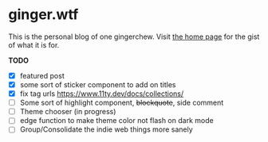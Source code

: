 # ginger.wtf

This is the personal blog of one gingerchew. Visit [the home page](https://ginger.wtf) for the gist of what it is for.

**TODO**

- [x] featured post
- [x] some sort of sticker component to add on titles
- [x] fix tag urls https://www.11ty.dev/docs/collections/
- [ ] Some sort of highlight component, ~~blockquote~~, side comment
- [ ] Theme chooser (in progress)
- [ ] edge function to make theme color not flash on dark mode
- [ ] Group/Consolidate the indie web things more sanely